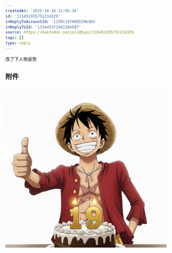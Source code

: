 ```yaml
---
createdAt: '2025-10-28 21:05:34'
id: '115451935751214329'
inReplyToAccountId: '115011970085596365'
inReplyToId: '115445371042166587'
source: https://mastodon.social/@Eyoz/115451935751214329
tags: []
type: reply
---
```


改了下人物姿势
## 附件
![Image](../media/115451927198302723-276c900043aa1eab.png)
